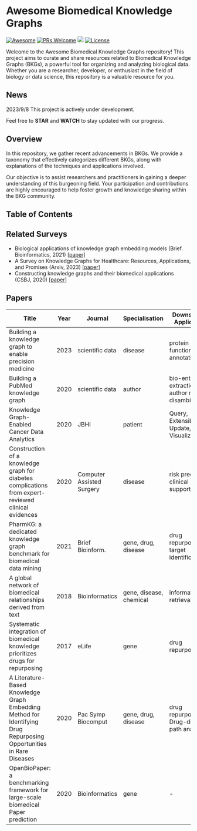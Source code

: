 # Awesome Biomedical Knowledge Graphs

[![Awesome](https://awesome.re/badge.svg)](https://awesome.re)
[![PRs Welcome](https://img.shields.io/badge/PRs-welcome-brightgreen.svg?style=flat-square)](http://makeapullrequest.com)
![](https://img.shields.io/github/last-commit/YuxingLu613/awesome-biological-knowledge-graphs?color=green) 
[![License](https://img.shields.io/badge/License-Apache_2.0-blue.svg)](https://opensource.org/licenses/Apache-2.0)

Welcome to the Awesome Biomedical Knowledge Graphs repository! This project aims to curate and share resources related to Biomedical Knowledge Graphs (BKGs), a powerful tool for organizing and analyzing biological data. Whether you are a researcher, developer, or enthusiast in the field of biology or data science, this repository is a valuable resource for you.

## News
2023/9/8 This project is actively under development. 

Feel free to **STAR** and **WATCH** to stay updated with our progress.

## Overview

In this repository, we gather recent advancements in BKGs. We provide a taxonomy that effectively categorizes different BKGs, along with explanations of the techniques and applications involved.

Our objective is to assist researchers and practitioners in gaining a deeper understanding of this burgeoning field. Your participation and contributions are highly encouraged to help foster growth and knowledge sharing within the BKG community.  


## Table of Contents



## Related Surveys
* Biological applications of knowledge graph embedding models (Brief. Bioinformatics, 2021) [[paper]](https://academic.oup.com/bib/article-pdf/22/2/1679/36654277/bbaa012.pdf)
* A Survey on Knowledge Graphs for Healthcare: Resources, Applications, and Promises (Arxiv, 2023) [[paper]](https://arxiv.org/pdf/2306.04802.pdf)
* Constructing knowledge graphs and their biomedical applications (CSBJ, 2020) [[paper]](https://www.sciencedirect.com/science/article/pii/S2001037020302804/pdfft?md5=d48e7270883ec9984fbe0eb51a166eeb&pid=1-s2.0-S2001037020302804-main.pdf)


## Papers
| Title                                                                                                                 | Year | Journal              | Specialisation               | Downstream Application                               | KGE Methods    | Entity Types             | Entity Numbers | Relation Numbers | Triple Numbers | Resources                                    | Link                                                                                                            |
|-----------------------------------------------------------------------------------------------------------------------|------|----------------------|-----------------------------|-------------------------------------------------------|----------------|--------------------------|----------------|-----------------|----------------|----------------------------------------------|-----------------------------------------------------------------------------------------------------------------|
| Building a knowledge graph to enable precision medicine                                                              | 2023 | scientific data      | disease                     | protein function annotation                          |                |                          |                |                 |                |                                              |                                                                                                                 |
| Building a PubMed knowledge graph                                                                                    | 2020 | scientific data      | author                      | bio-entity extraction, author name disambiguation    |                |                          |                |                 |                | Pubmed                                       | [Paper](https://www.nature.com/articles/s41597-020-0543-2.pdf)                                                  |
| Knowledge Graph-Enabled Cancer Data Analytics                                                                       | 2020 | JBHI                 | patient                     | Query, Extensibility, Update, Visualization           |                |                          |                |                 | 90M            | EHR                                          | [Paper](https://ieeexplore.ieee.org/stamp/stamp.jsp?tp=&arnumber=9086146)                                       |
| Construction of a knowledge graph for diabetes complications from expert-reviewed clinical evidences                | 2020 | Computer Assisted Surgery | disease                  | risk prediction, clinical support                    |                | 10                       | 59K            |                 |                | EHR                                          | [Paper](https://www.tandfonline.com/doi/epdf/10.1080/24699322.2020.1850866?needAccess=true&role=button)      |
| PharmKG: a dedicated knowledge graph benchmark for biomedical data mining                                           | 2021 | Brief Bioinform.      | gene, drug, disease          | drug repurposing, target identification                | ConvKB         | 3                        | 8k             | 29              | 500k           | OMIM, DrugBank, PharmGKB, TTD, SIDER, HumanNet | [Paper](https://academic.oup.com/bib/article-pdf/22/4/bbaa344/39139048/bbaa344.pdf)                        |
| A global network of biomedical relationships derived from text                                                       | 2018 | Bioinformatics       | gene, disease, chemical      | information retrieval                                 |                | 3                        | -              | 36              | 2.2M           | PubTator                                    | [Paper](https://academic.oup.com/bioinformatics/article-pdf/34/15/2614/48935544/bioinformatics_34_15_2614.pdf) |
| Systematic integration of biomedical knowledge prioritizes drugs for repurposing                                      | 2017 | eLife                | gene                        | drug repurposing                                     |                | 11                       | 47k            | 24              | 2M             | DrugBank, ChEMBL, DrugCentral, BindingDB, STARGEO, LINCS L1000 | [Paper](https://elifesciences.org/articles/26726#downloads) |
| A Literature-Based Knowledge Graph Embedding Method for Identifying Drug Repurposing Opportunities in Rare Diseases | 2020 | Pac Symp Biocomput    | gene, drug, disease          | drug repurposing, Drug-disease path analysis          | DisMult        | 3                        | 63k            | 32              | 584k           | Orphanet, DrugCentral                        | [Paper](https://www.worldscientific.com/doi/reader/10.1142/9789811215636_0041)                                |
| OpenBioPaper: a benchmarking framework for large-scale biomedical Paper prediction                                     | 2020 | Bioinformatics       | gene                        | -                                                   | RESCAL         | 7                        | 184k           | 30              | 9.3M           | OpenBioPaper2020 Dataset                    | [Paper](https://academic.oup.com/bioinformatics/article-pdf/36/13/4097/50671415/bioinformatics_36_13_4097.pdf) |
